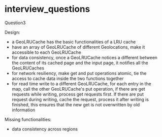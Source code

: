 # interview_questions

Question3

Design:
- a GeoLRUCache has the basic functionalities of a LRU cache
- have an array of GeoLRUCache of different Geolocations, make it accessible to each GeoLRUCache
- for data consistency, once a GeoLRUCache notices a different between the content of its cached page and the input page, it notifies all the GeoLRUCaches
- for network resiliency, make get and put operations atomic, tie the access to cache data inside the two functions together
- for read time write to a different GeoLRUCache, for each entry in the map, call the other GeoLRUCache's put operation, if there are get requests while writing, process get requests first. If there are put request during writing, cache the request, process it after writing is finished, this ensures that the new get is not overwritten by old information

Missing functionalities: 
- data consistency across regions
